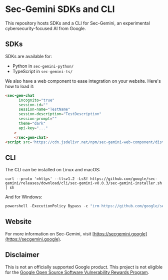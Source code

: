 # Sec-Gemini SDKs and CLI

This repository hosts SDKs and a CLI for Sec-Gemini, an experimental cybersecurity-focused AI from
Google.

## SDKs

SDKs are available for:

* Python in `sec-gemini-python/`
* TypeScript in `sec-gemini-ts/`

We also have a web component to ease integration on your website. Here's how to load it:

```html
<sec-gem-chat
      incognito="true"
      session-id=""
      session-name="TestName"
      session-description="TestDescription"
      session-prompt=""
      theme="dark"
      api-key="..."
    >
    </sec-gem-chat>
<script src='https://cdn.jsdelivr.net/npm/sec-gemini-web-component/dist/swc.iife.js'>
```

## CLI

The CLI can be installed on Linux and macOS:

```shell
curl --proto '=https' --tlsv1.2 -LsSf https://github.com/google/sec-gemini/releases/download/cli/sec-gemini-v0.0.3/sec-gemini-installer.sh | sh
```

And for Windows:

```powershell
powershell -ExecutionPolicy Bypass -c "irm https://github.com/google/sec-gemini/releases/download/cli/sec-gemini-v0.0.3/sec-gemini-installer.ps1 | iex"
```

## Website

For more information on Sec-Gemini, visit [https://secgemini.google](https://secgemini.google).

## Disclaimer

This is not an officially supported Google product. This project is not
eligible for the [Google Open Source Software Vulnerability Rewards
Program](https://bughunters.google.com/open-source-security).
